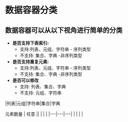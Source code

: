 # 数据容器分类
## 数据容器可以从以下视角进行简单的分类

* __是否支持下表索引:__
  * 支持:列表、元组、字符串 - 序列类型
  * 不支持: 集合、字典 -非序列类型
* __是否支持重复元素:__
  * 支持:列表、元组、字符串 - 序列类型
  * 不支持: 集合、字典 -非序列类型
* __是否可以修改__
  * 支持: 列表、集合、字典
  * 不支持: 元组、字符串
  
|列表|元组|字符串|集合|字典

元素数量 | 任意 ||   |   |   |
|---|---|---|
|   |   |   |
